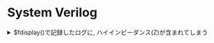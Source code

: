 # System Verilog


<details>
<summary>$fdisplay()で記録したログに, ハイインピーダンス(Z)が含まれてしまう</summary>

- 出力信号のbit幅と, それを受け取る(simファイルでの)信号線のbit幅が異なっていた.
</details>




